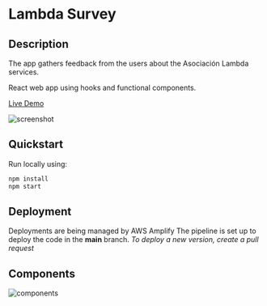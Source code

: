 # Lambda Survey

## Description
The app gathers feedback from the users about the Asociación Lambda services.

React web app using hooks and functional components.  

[Live Demo](https://master.d1lvjpzd91wjlf.amplifyapp.com/)

![screenshot](https://user-images.githubusercontent.com/10179447/75515475-c19ae180-59bf-11ea-943e-6fd07da063c9.png)

## Quickstart
Run locally using:
```bash
npm install  
npm start  
```

## Deployment
Deployments are being managed by AWS Amplify
The pipeline is set up to deploy the code in the __main__ branch.
_To deploy a new version, create a pull request_


## Components

![components](https://user-images.githubusercontent.com/10179447/75516560-63bbc900-59c2-11ea-9588-1bbf6e0ba37b.jpg)

